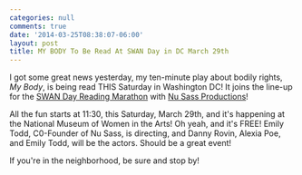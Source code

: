 ```yaml
---
categories: null
comments: true
date: '2014-03-25T08:38:07-06:00'
layout: post
title: MY BODY To Be Read At SWAN Day in DC March 29th
---
```


I got some great news yesterday, my ten-minute play about bodily rights, *My Body*, is being read THIS Saturday in Washington DC! It joins the line-up for the [SWAN Day Reading Marathon](http://www.georgetowntheatre.org/current.html) with [Nu Sass Productions](http://www.facebook.com/nusass)! 

All the fun starts at 11:30, this Saturday, March 29th, and it's happening at the National Museum of Women in the Arts! Oh yeah, and it's FREE! Emily Todd, C0-Founder of Nu Sass, is directing, and  Danny Rovin, Alexia Poe, and Emily Todd, will be the actors. Should be a great event!

If you're in the neighborhood, be sure and stop by!